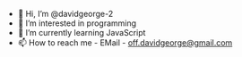 - 👋 Hi, I’m @davidgeorge-2
- 👀 I’m interested in programming
- 🌱 I’m currently learning JavaScript
- 📫 How to reach me - EMail - off.davidgeorge@gmail.com

<!---
davidgeorge-2/davidgeorge-2 is a ✨ special ✨ repository because its `README.md` (this file) appears on your GitHub profile.
You can click the Preview link to take a look at your changes.
--->
